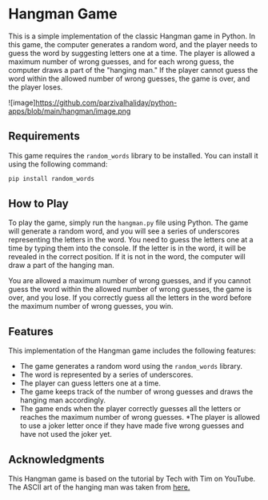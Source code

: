 # Hangman Game
This is a simple implementation of the classic Hangman game in Python. In this game, the computer generates a random word, and the player needs to guess the word by suggesting letters one at a time. The player is allowed a maximum number of wrong guesses, and for each wrong guess, the computer draws a part of the "hanging man." If the player cannot guess the word within the allowed number of wrong guesses, the game is over, and the player loses.

![image]https://github.com/parzivalhaliday/python-apps/blob/main/hangman/image.png

## Requirements
This game requires the `random_words` library to be installed. You can install it using the following command:


```python
pip install random_words
```

## How to Play
To play the game, simply run the `hangman.py` file using Python. The game will generate a random word, and you will see a series of underscores representing the letters in the word. You need to guess the letters one at a time by typing them into the console. If the letter is in the word, it will be revealed in the correct position. If it is not in the word, the computer will draw a part of the hanging man.

You are allowed a maximum number of wrong guesses, and if you cannot guess the word within the allowed number of wrong guesses, the game is over, and you lose. If you correctly guess all the letters in the word before the maximum number of wrong guesses, you win.

## Features
This implementation of the Hangman game includes the following features:

* The game generates a random word using the `random_words` library.
* The word is represented by a series of underscores.
* The player can guess letters one at a time.
* The game keeps track of the number of wrong guesses and draws the hanging man accordingly.
* The game ends when the player correctly guesses all the letters or reaches the maximum number of wrong guesses.
*The player is allowed to use a joker letter once if they have made five wrong guesses and have not used the joker yet.

## Acknowledgments
This Hangman game is based on the tutorial by Tech with Tim on YouTube. The ASCII art of the hanging man was taken from [here.](https://github.com/tchapi/markdown-cheatsheet/blob/master/README.md)
